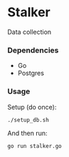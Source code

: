 # Stalker

Data collection

### Dependencies

- Go
- Postgres

### Usage

Setup (do once):

```sh
./setup_db.sh
```

And then run:

```sh
go run stalker.go
```